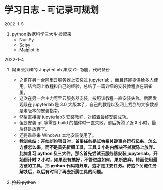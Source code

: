 # 学习日志 - 可记录可规划

2022-1-5

1. python 数据科学三大件 捡起来
   - NumPy
   - Scipy
   - Matplotlib

2022-1-4

1. 阿里云搭建的 JupyterLab 集成 Git 功能，代码备份
   
   - 之前在另一台阿里云服务器上安装过 jupyterlab ，而且还能提供给多人使用。结合网上教程和自己的经验，总结了一篇详细的安装教程放在语雀里。
   - 这次在另一台主力阿里云服务器安装，按照该教程一直安装失败。后面发现现在 jupyterlab 是 3.0 大版本了，自己的教程以及网上找到的大多数都是老版本的安装指南。
   - 然后直接搜 jupyterlab3 安装教程，对照着最终安装成功。
   - 但是安装 git 等需要 build 的插件时一直失败，前后折腾了近 8 小时，最后还是放弃了。
   - 还是乖乖来 Windows 本地安装使用了。
   - **教训总结：开始新的项目时，首要任务是赶快把关键事务运行起来，怎么方便怎么来，而不是首先折腾工具，工具 2 小时内解决不掉就马上放弃。比如复习 python 及三大件，那么首先尝试云服务器安装 jupyterlab，开始倒计时 2 小时，如果没有搞好，不管进度如何，果断放弃，转而使用最方便的工具，把 python 代码跑起来，这才是主要任务。待这个关键任务解决后，以后有时间了再去折腾工具的问题。**
   
2. ~~捡起 python~~
  